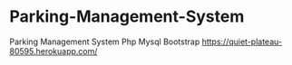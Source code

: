 # Parking-Management-System
Parking Management System Php Mysql Bootstrap
https://quiet-plateau-80595.herokuapp.com/

